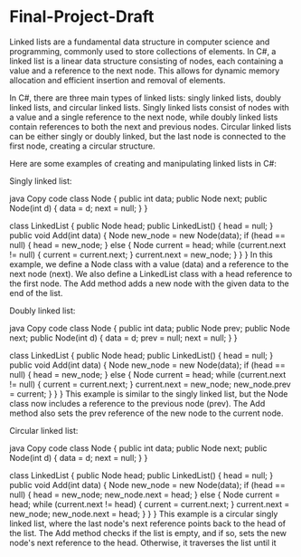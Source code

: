# Final-Project-Draft

Linked lists are a fundamental data structure in computer science and programming,
commonly used to store collections of elements. In C#, a linked list is a linear data structure consisting of nodes, 
each containing a value and a reference to the next node. This allows for dynamic memory allocation and efficient insertion and removal of elements.

In C#, there are three main types of linked lists: singly linked lists, 
doubly linked lists, and circular linked lists.
Singly linked lists consist of nodes with a value and a single reference to the next node, 
while doubly linked lists contain references to both the next and previous nodes. 
Circular linked lists can be either singly or doubly linked, but the last node is connected to the first node, creating a circular structure.

Here are some examples of creating and manipulating linked lists in C#:

Singly linked list:

java
Copy code
class Node {
    public int data;
    public Node next;
    public Node(int d) {
        data = d;
        next = null;
    }
}

class LinkedList {
    public Node head;
    public LinkedList() {
        head = null;
    }
    public void Add(int data) {
        Node new_node = new Node(data);
        if (head == null) {
            head = new_node;
        } else {
            Node current = head;
            while (current.next != null) {
                current = current.next;
            }
            current.next = new_node;
        }
    }
}
In this example, we define a Node class with a value (data) and a reference to the next node (next).
We also define a LinkedList class with a head reference to the first node. 
The Add method adds a new node with the given data to the end of the list.

Doubly linked list:

java
Copy code
class Node {
    public int data;
    public Node prev;
    public Node next;
    public Node(int d) {
        data = d;
        prev = null;
        next = null;
    }
}

class LinkedList {
    public Node head;
    public LinkedList() {
        head = null;
    }
    public void Add(int data) {
        Node new_node = new Node(data);
        if (head == null) {
            head = new_node;
        } else {
            Node current = head;
            while (current.next != null) {
                current = current.next;
            }
            current.next = new_node;
            new_node.prev = current;
        }
    }
}
This example is similar to the singly linked list, but the Node class now includes a reference to the previous node (prev).
The Add method also sets the prev reference of the new node to the current node.

Circular linked list:

java
Copy code
class Node {
    public int data;
    public Node next;
    public Node(int d) {
        data = d;
        next = null;
    }
}

class LinkedList {
    public Node head;
    public LinkedList() {
        head = null;
    }
    public void Add(int data) {
        Node new_node = new Node(data);
        if (head == null) {
            head = new_node;
            new_node.next = head;
        } else {
            Node current = head;
            while (current.next != head) {
                current = current.next;
            }
            current.next = new_node;
            new_node.next = head;
        }
    }
}
This example is a circular singly linked list, where the last node's next reference points back to the head of the list. 
The Add method checks if the list is empty, and if so, sets the new node's next reference to the head. Otherwise, 
it traverses the list until it
